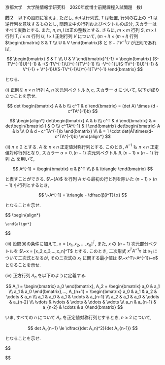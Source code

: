 京都大学　大学院情報学研究科　2020年度博士前期課程入試問題　数I

**問２**　以下の設問に答えよ. ただし, detは行列式, $T$ は転置, 行列の右上の $-1$ は逆行列を意味するものとし, 問題文中の行列およびベクトルの成分, スカラーはすべて実数とする. また, $n,m,l$ は正の整数とする. さらに, $m \times m$ 行列 $S$, $m \times l$ 行列 $T$, $l \times m$ 行列 $U$, $l \times l$ 正則行列 $V$ について, $(m+l) \times (m+l)$ 行列 $\begin{bmatrix} S & T \\\ U & V \end{bmatrix}$ と $S-TV^{-1}U$ が正則であれば,

$$
    \begin{bmatrix} S & T \\\ U & V \end{bmatrix}^{-1} = \begin{bmatrix} (S-TV^{-1}U)^{-1} & -(S-TV^{-1}U)^{-1}TV^{-1} \\\ -V^{-1}U(S-TV^{-1}U)^{-1} & V^{-1} + V^{-1}U(S-TV^{-1}U)^{-1}TV^{-1} \end{bmatrix}
$$

となる.

(i) 正則な $n \times n$ 行列 $A$, $n$ 次元列ベクトル $b,c$, スカラー $d$ について, 以下が成り立つことを示せ.

$$
    det \begin{bmatrix} A & b \\\ c^T & d \end{bmatrix} = (det A) \times (d - c^TA^{-1}b)
$$

$$
    \begin{align*}
        det\begin{bmatrix} A & b \\\ c^T & d \end{bmatrix} & = 
        det\begin{bmatrix} I & O \\\ c^TA^{-1} & I \end{bmatrix} det\begin{bmatrix} A & b \\\ O & d - c^TA^{-1}b \end{bmatrix} \\\ & = 1 \cdot det(A)\times(d-c^TA^{-1}b)
    \end{align*}
$$

(ii) $n \ge 2$ とする. $A$ を $n \times n$ 正定値対称行列とする. このとき, $A^{-1}$ も $n \times n$ 正定値対称行列となり, スカラー $α > 0, (n-1)$ 次元列ベクトル $β, (n-1) \times (n-1)$ 行列 $\triangle$ を用いて, 

$$
    A^{-1} = \begin{bmatrix} α & β^T \\\ β & \triangle \end{bmatrix}
$$

と表すことができる. $\~{A}$ を行列 $A$ から最初の行と列を除いた $(n-1) \times (n-1)$ 小行列とするとき, 

$$
    \~A^{-1} = \triangle - \dfrac{ββ^T}{α}
$$

となることを示せ.

$$
    \begin{align*}

    \end{align*}
$$

(iii) 設問(ii)の条件に加えて, $x=[x_1,x_2,...,x_n]^T$, また, $x$ の $(n-1)$ 次元部分ベクトルを $\~x = [x_2,x_3,...,x_n]^T$ とする. このとき, 二次形式 $x^TA^{-1}x$ は $x_1$ について二次式となるが, そのニ次式の $x_1$ に関する最小値は $\~x^T\~A^{-1}\~x$ となることを示せ.

(iv) 正方行列 $A_n$ を以下のように定義する.

$$
    A_1 = \begin{bmatrix} a_0 \end{bmatrix},
    A_2 = \begin{bmatrix} a_0 & a_1 \\\ a_1 & a_0 \end{bmatrix},...,
    A_{n+1} = \begin{bmatrix} a_0 & a_1 & a_2 & \cdots & a_n \\\ a_1 & a_0 & a_1 & \cdots & a_{n-1}  \\\ a_2 & a_1 & a_0 & \cdots & a_{n-2} \\\ \vdots & \vdots & \vdots & \ddots & \vdots \\\ a_n & a_{n-1} & a_{n-2} & \cdots & a_0\end{bmatrix}
$$

いま, すべての $n$ について $A_n$ を正定値対称行列とするとき, $n \ge 2$ について, 

$$
    det A_{n+1} \le \dfrac{(det A_n)^2}{det A_{n-1}}
$$

となることを示せ.

$$

$$